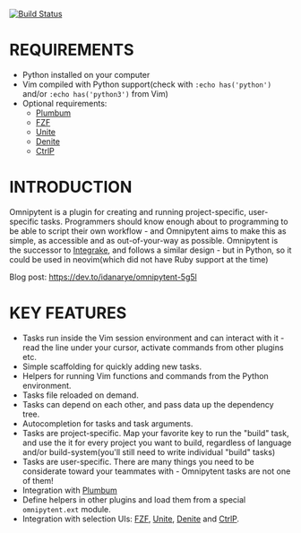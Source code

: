 [![Build Status](https://travis-ci.org/idanarye/vim-omnipytent.svg?branch=develop)](https://travis-ci.org/idanarye/vim-omnipytent)

REQUIREMENTS
============

 * Python installed on your computer
 * Vim compiled with Python support(check with `:echo has('python')` and/or `:echo has('python3')` from Vim)
 * Optional requirements:
   * [Plumbum](https://plumbum.readthedocs.io)
   * [FZF](https://github.com/issues)
   * [Unite](https://github.com/Shougo/unite.vim)
   * [Denite](https://github.com/Shougo/denite.nvim)
   * [CtrlP](https://github.com/ctrlpvim/ctrlp.vim)

INTRODUCTION
============

Omnipytent is a plugin for creating and running project-specific, user-specific
tasks. Programmers should know enough about to programming to be able to script
their own workflow - and Omnipytent aims to make this as simple, as accessible
and as out-of-your-way as possible. Omnipytent is the successor to
[Integrake](https://github.com/idanarye/vim-integrake), and follows a similar
design - but in Python, so it could be used in neovim(which did not have Ruby
support at the time)

Blog post: https://dev.to/idanarye/omnipytent-5g5l

KEY FEATURES
============

 * Tasks run inside the Vim session environment and can interact with it - read
   the line under your cursor, activate commands from other plugins etc.
 * Simple scaffolding for quickly adding new tasks.
 * Helpers for running Vim functions and commands from the Python environment.
 * Tasks file reloaded on demand.
 * Tasks can depend on each other, and pass data up the dependency tree.
 * Autocompletion for tasks and task arguments.
 * Tasks are project-specific. Map your favorite key to run the "build" task,
   and use the it for every project you want to build, regardless of language
   and/or build-system(you'll still need to write individual "build" tasks)
 * Tasks are user-specific. There are many things you need to be considerate
   toward your teammates with - Omnipytent tasks are not one of them!
 * Integration with [Plumbum](https://plumbum.readthedocs.io)
 * Define helpers in other plugins and load them from a special
   `omnipytent.ext` module.
 * Integration with selection UIs: [FZF](https://github.com/issues), [Unite](https://github.com/Shougo/unite.vim), [Denite](https://github.com/Shougo/denite.nvim) and [CtrlP](https://github.com/ctrlpvim/ctrlp.vim).
